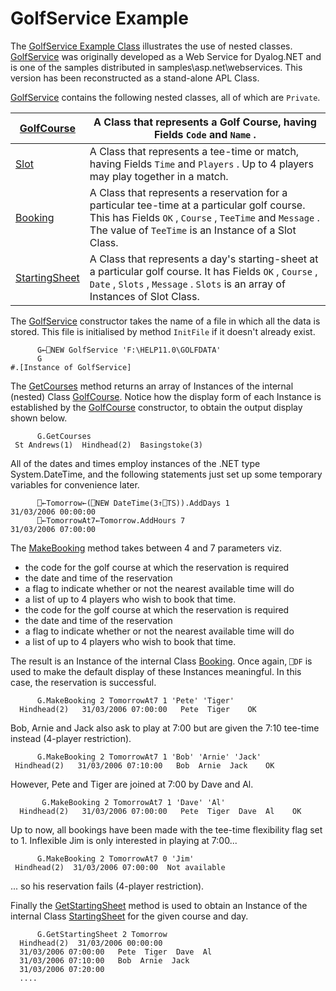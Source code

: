 # GolfService Example

The [GolfService Example Class](GolfService%20Example%20Class.htm) illustrates the use of nested classes. [GolfService](GolfService%20Example%20Class.htm) was originally developed as a Web Service for Dyalog.NET and is one of the samples distributed in samples\asp.net\webservices. This version has been reconstructed as a stand-alone APL Class.

[GolfService](GolfService%20Example%20Class.htm) contains the following nested classes, all of which are `Private`.

| [GolfCourse](GolfCourse%20Class.htm) | A Class that represents a Golf Course, having Fields `Code` and `Name` . |
| --- | ---  |
| [Slot](Slot%20Class.htm) | A Class that represents a tee-time or match, having Fields `Time` and `Players` . Up to 4 players may play together in a match. |
| [Booking](Booking%20Class.htm) | A Class that represents a reservation for a particular tee-time at a particular golf course. This has Fields `OK` , `Course` , `TeeTime` and `Message` . The value of `TeeTime` is an Instance of a Slot Class. |
| [StartingSheet](StartingSheet%20Class.htm) | A Class that represents a day's starting-sheet at a particular golf course. It has Fields `OK` , `Course` , `Date` , `Slots` , `Message` . `Slots` is an array of Instances of Slot Class. |

The [GolfService](GolfService%20Example%20Class.htm) constructor takes the name of a file in which all the data is stored. This file is initialised by method `InitFile` if it doesn't already exist.
```apl
      G←⎕NEW GolfService 'F:\HELP11.0\GOLFDATA'
      G
#.[Instance of GolfService]
```

The [GetCourses](GetCourses%20Method.htm) method returns an array of Instances of the internal (nested) Class [GolfCourse](GolfCourse%20Class.htm). Notice how the display form of each Instance is established by the [GolfCourse](GolfCourse%20Class.htm) constructor, to obtain the output display shown below.
```apl
      G.GetCourses
 St Andrews(1)  Hindhead(2)  Basingstoke(3) 
```

All of the dates and times employ instances of the .NET type System.DateTime, and the following statements just set up some temporary variables for convenience later.
```apl
      ⎕←Tomorrow←(⎕NEW DateTime(3↑⎕TS)).AddDays 1
31/03/2006 00:00:00
      ⎕←TomorrowAt7←Tomorrow.AddHours 7
31/03/2006 07:00:00
```

The [MakeBooking](MakeBooking%20Method.htm) method takes between 4 and 7 parameters viz.

- the code for the golf course at which the reservation is required
- the date and time of the reservation
- a flag to indicate whether or not the nearest available time will do
- a list of up to 4 players who wish to book that time.
- the code for the golf course at which the reservation is required
- the date and time of the reservation
- a flag to indicate whether or not the nearest available time will do
- a list of up to 4 players who wish to book that time.

The result is an Instance of the internal Class [Booking](Booking%20Class.htm). Once again, `⎕DF` is used to make the default display of these Instances meaningful. In this case, the reservation is successful.
```apl
      G.MakeBooking 2 TomorrowAt7 1 'Pete' 'Tiger'
  Hindhead(2)   31/03/2006 07:00:00   Pete  Tiger    OK 
```

Bob, Arnie and Jack also ask to play at 7:00 but are given the 7:10 tee-time instead (4-player restriction).
```apl
      G.MakeBooking 2 TomorrowAt7 1 'Bob' 'Arnie' 'Jack'
 Hindhead(2)   31/03/2006 07:10:00   Bob  Arnie  Jack    OK 
```

However, Pete and Tiger are joined at 7:00 by Dave and Al.
```apl
       G.MakeBooking 2 TomorrowAt7 1 'Dave' 'Al'
  Hindhead(2)   31/03/2006 07:00:00   Pete  Tiger  Dave  Al    OK 
```

Up to now, all bookings have been made with the tee-time flexibility flag set to 1. Inflexible Jim is only interested in playing at 7:00...
```apl
      G.MakeBooking 2 TomorrowAt7 0 'Jim'
 Hindhead(2)  31/03/2006 07:00:00  Not available 
```

... so his reservation fails (4-player restriction).

Finally the [GetStartingSheet](GetStartingheet%20Method.htm) method is used to obtain an Instance of the internal Class [StartingSheet](StartingSheet%20Class.htm) for the given course and day.
```apl
      G.GetStartingSheet 2 Tomorrow
  Hindhead(2)  31/03/2006 00:00:00              
  31/03/2006 07:00:00   Pete  Tiger  Dave  Al   
  31/03/2006 07:10:00   Bob  Arnie  Jack        
  31/03/2006 07:20:00                           
  ....
```
